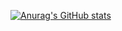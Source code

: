 [![Anurag's GitHub stats](https://github-readme-stats.vercel.app/api?Cristopher8049=anuraghazra)](https://github.com/anuraghazra/github-readme-stats)
